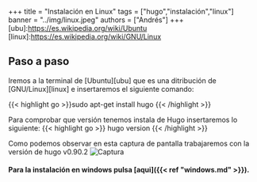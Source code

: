 +++
title = "Instalación en Linux"
tags = ["hugo","instalación","linux"]
banner = "../img/linux.jpeg"
authors = ["Andrés"]
+++
[ubu]:https://es.wikipedia.org/wiki/Ubuntu
[linux]:https://es.wikipedia.org/wiki/GNU/Linux
## Paso a paso


Iremos a la terminal de [Ubuntu][ubu] que es una ditribución de [GNU/Linux][linux] e insertaremos el siguiente comando:

{{< highlight go >}}sudo apt-get install hugo {{< /highlight >}}

Para comprobar que versión tenemos instala de Hugo insertaremos lo siguiente:
{{< highlight go >}}
hugo version {{< /highlight >}}



Como podemos observar en esta captura de pantalla trabajaremos con la versión de hugo v0.90.2
![Captura](/img/hugoVersion.png/)



#### Para la instalación en windows pulsa [aqui]({{< ref "windows.md" >}}).
